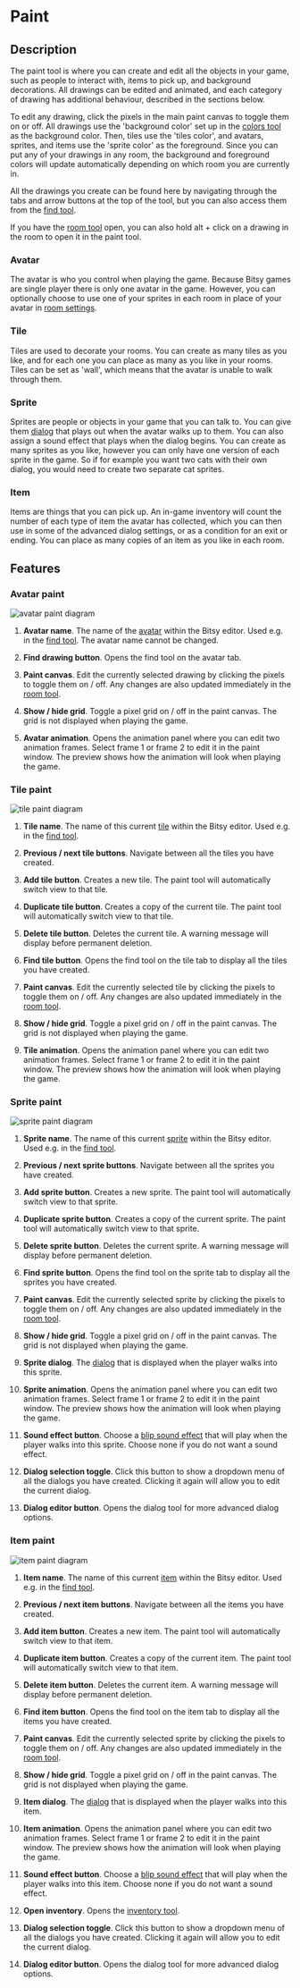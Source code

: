 # Paint

## Description

The paint tool is where you can create and edit all the objects in your game, such as people to interact with, items to pick up, and background decorations. 
All drawings can be edited and animated, and each category of drawing has additional behaviour, described in the sections below. 

To edit any drawing, click the pixels in the main paint canvas to toggle them on or off. All drawings use the 'background color' set up in the [colors tool](../color) as the background color. 
Then, tiles use the 'tiles color', and avatars, sprites, and items use the 'sprite color' as the foreground. 
Since you can put any of your drawings in any room, the background and foreground colors will update automatically depending on which room you are currently in. 

All the drawings you create can be found here by navigating through the tabs and arrow buttons at the top of the tool, but you can also access them from the [find tool](../find).

If you have the [room tool](../room) open, you can also hold alt + click on a drawing in the room to open it in the paint tool. 

### Avatar

The avatar is who you control when playing the game. Because Bitsy games are single player there is only one avatar in the game. 
However, you can optionally choose to use one of your sprites in each room in place of your avatar in [room settings](../room/roomSettings). 

### Tile

Tiles are used to decorate your rooms. You can create as many tiles as you like, and for each one you can place as many as you like in your rooms. 
Tiles can be set as 'wall', which means that the avatar is unable to walk through them. 

### Sprite

Sprites are people or objects in your game that you can talk to. You can give them [dialog](../dialog) that plays out when the avatar walks up to them. You can also assign a sound effect that plays when the dialog begins. 
You can create as many sprites as you like, however you can only have one version of each sprite in the game. 
So if for example you want two cats with their own dialog, you would need to create two separate cat sprites. 

### Item

Items are things that you can pick up. An in-game inventory will count the number of each type of item the avatar has collected, which you can then use in some of the advanced dialog settings, or as a condition for an exit or ending. You can place as many copies of an item as you like in each room.  

## Features

### Avatar paint

![avatar paint diagram](.images/paintDiagram01.JPG)

1. **Avatar name**. The name of the [avatar](../paint/#avatar) within the Bitsy editor. Used e.g. in the [find tool](../find). The avatar name cannot be changed.

2. **Find drawing button**. Opens the find tool on the avatar tab.

3. **Paint canvas**. Edit the currently selected drawing by clicking the pixels to toggle them on / off. Any changes are also updated immediately in the [room tool](../room).

4. **Show / hide grid**. Toggle a pixel grid on / off in the paint canvas. The grid is not displayed when playing the game.

5. **Avatar animation**. Opens the animation panel where you can edit two animation frames. Select frame 1 or frame 2 to edit it in the paint window. The preview shows how the animation will look when playing the game.


### Tile paint

![tile paint diagram](.images/paintDiagram02.JPG)

1. **Tile name**. The name of this current [tile](../paint/#tile) within the Bitsy editor. Used e.g. in the [find tool](../find).

2. **Previous / next tile buttons**. Navigate between all the tiles you have created.

3. **Add tile button**. Creates a new tile. The paint tool will automatically switch view to that tile.

4. **Duplicate tile button**. Creates a copy of the current tile. The paint tool will automatically switch view to that tile.

5. **Delete tile button**. Deletes the current tile. A warning message will display before permanent deletion.

6. **Find tile button**. Opens the find tool on the tile tab to display all the tiles you have created.

7. **Paint canvas**. Edit the currently selected tile by clicking the pixels to toggle them on / off. Any changes are also updated immediately in the [room tool](../room).

8. **Show / hide grid**. Toggle a pixel grid on / off in the paint canvas. The grid is not displayed when playing the game.

9. **Tile animation**. Opens the animation panel where you can edit two animation frames. Select frame 1 or frame 2 to edit it in the paint window. The preview shows how the animation will look when playing the game.


### Sprite paint

![sprite paint diagram](.images/paintDiagram03.JPG)

1. **Sprite name**. The name of this current [sprite](../paint/#sprite) within the Bitsy editor. Used e.g. in the [find tool](../find).

2. **Previous / next sprite buttons**. Navigate between all the sprites you have created.

3. **Add sprite button**. Creates a new sprite. The paint tool will automatically switch view to that sprite.

4. **Duplicate sprite button**. Creates a copy of the current sprite. The paint tool will automatically switch view to that sprite.

5. **Delete sprite button**. Deletes the current sprite. A warning message will display before permanent deletion.

6. **Find sprite button**. Opens the find tool on the sprite tab to display all the sprites you have created.

7. **Paint canvas**. Edit the currently selected sprite by clicking the pixels to toggle them on / off. Any changes are also updated immediately in the [room tool](../room).

8. **Show / hide grid**. Toggle a pixel grid on / off in the paint canvas. The grid is not displayed when playing the game.

9. **Sprite dialog**. The [dialog](../dialog) that is displayed when the player walks into this sprite.

10. **Sprite animation**. Opens the animation panel where you can edit two animation frames. Select frame 1 or frame 2 to edit it in the paint window. The preview shows how the animation will look when playing the game.

11. **Sound effect button**. Choose a [blip sound effect](../blipomatic) that will play when the player walks into this sprite. Choose none if you do not want a sound effect.

12. **Dialog selection toggle**. Click this button to show a dropdown menu of all the dialogs you have created. Clicking it again will allow you to edit the current dialog.

13. **Dialog editor button**. Opens the dialog tool for more advanced dialog options.


### Item paint

![item paint diagram](.images/paintDiagram04.JPG)

1. **Item name**. The name of this current [item](../paint/#item) within the Bitsy editor. Used e.g. in the [find tool](../find).

2. **Previous / next item buttons**. Navigate between all the items you have created.

3. **Add item button**. Creates a new item. The paint tool will automatically switch view to that item.

4. **Duplicate item button**. Creates a copy of the current item. The paint tool will automatically switch view to that item.

5. **Delete item button**. Deletes the current item. A warning message will display before permanent deletion.

6. **Find item button**. Opens the find tool on the item tab to display all the items you have created.

7. **Paint canvas**. Edit the currently selected sprite by clicking the pixels to toggle them on / off. Any changes are also updated immediately in the [room tool](../room).

8. **Show / hide grid**. Toggle a pixel grid on / off in the paint canvas. The grid is not displayed when playing the game.

9. **Item dialog**. The [dialog](../dialog) that is displayed when the player walks into this item.

10. **Item animation**. Opens the animation panel where you can edit two animation frames. Select frame 1 or frame 2 to edit it in the paint window. The preview shows how the animation will look when playing the game.

11. **Sound effect button**. Choose a [blip sound effect](../blipomatic) that will play when the player walks into this item. Choose none if you do not want a sound effect.

12. **Open inventory**. Opens the [inventory tool](/tools/inventory/).

13. **Dialog selection toggle**. Click this button to show a dropdown menu of all the dialogs you have created. Clicking it again will allow you to edit the current dialog.

14. **Dialog editor button**. Opens the dialog tool for more advanced dialog options.